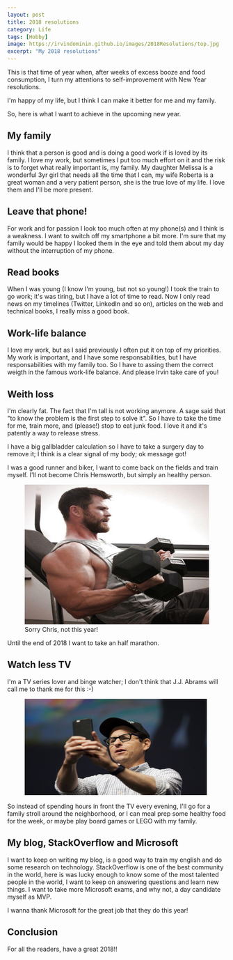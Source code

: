 ```yaml
---
layout: post
title: 2018 resolutions
category: Life
tags: [Hobby]
image: https://irvindominin.github.io/images/2018Resolutions/top.jpg
excerpt: "My 2018 resolutions"
---
```


This is that time of year when, after weeks of excess booze and food consumption, I turn my attentions to self-improvement with New Year resolutions.

I'm happy of my life, but I think I can make it better for me and my family.

So, here is what I want to achieve in the upcoming new year.

<h2>My family</h2>
I think that a person is good and is doing a good work if is loved by its family.
I love my work, but sometimes I put too much effort on it and the risk is to forget what really important is, my family.
My daughter Melissa is a wonderful 3yr girl that needs all the time that I can, my wife Roberta is a great woman and a very patient person, she is the true love of my life.
I love them and I'll be more present. 

<h2>Leave that phone!</h2>
For work and for passion I look too much often at my phone(s) and I think is a weakness.
I want to switch off my smartphone a bit more. I'm sure that my family would be happy I looked them in the eye and told them about my day without the interruption of my phone.

<h2>Read books</h2>
When I was young (I know I'm young, but not so young!) I took the train to go work; it's was tiring, but I have a lot of time to read.
Now I only read news on my timelines (Twitter, LinkedIn and so on), articles on the web and technical books, I really miss a good book.

<h2>Work-life balance</h2>
I love my work, but as I said previously I often put it on top of my priorities.
My work is important, and I have some responsabilities, but I have responsabilities with my family too. So I have to assing them the correct weigth in the famous work-life balance.
And please Irvin take care of you!

<h2>Weith loss</h2>
I'm clearly fat. The fact that I'm tall is not working anymore. A sage said that "to know the problem is the first step to solve it".
So I have to take the time for me, train more, and (please!) stop to eat junk food. I love it and it's patently a way to release stress.

I have a big gallbladder calculation so I have to take a surgery day to remove it; I think is a clear signal of my body; ok message got!

I was a good runner and biker, I want to come back on the fields and train myself. I'll not become Chris Hemsworth, but simply an healthy person.

<figure>
<img class="alignnone size-full wp-image-114" src="/images/2018Resolutions/Chris.jpg" alt="2018Resolutions_1.png" width="551" height="321" />
<figcaption>
Sorry Chris, not this year!
</figcaption>
</figure>

Until the end of 2018 I want to take an half marathon.

<h2>Watch less TV</h2>
I'm a TV series lover and binge watcher; I don't think that J.J. Abrams will call me to thank me for this :-) 

<figure>
<img class="alignnone size-full wp-image-114" src="/images/2018Resolutions/JJ.jpg" alt="2018Resolutions_2.png" width="419" height="221" />
</figure>

So instead of spending hours in front the TV every evening, I'll go for a family stroll around the neighborhood, or I can meal prep some healthy food for the week, or maybe play board games or LEGO with my family.

<h2>My blog, StackOverflow and Microsoft</h2>
I want to keep on writing my blog, is a good way to train my english and do some research on technology.
StackOverflow is one of the best community in the world, here is was lucky enough to know some of the most talented people in the world, I want to keep on answering questions and learn new things.
I want to take more Microsoft exams, and why not, a day candidate myself as MVP.

I wanna thank Microsoft for the great job that they do this year!

<h2>Conclusion</h2>
For all the readers, have a great 2018!!